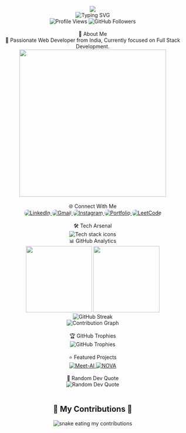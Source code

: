 <div align="center">
<img src="https://capsule-render.vercel.app/api?type=waving&color=0:EEFF00,10:a82da8,30:903749,75:234353,100:36454f&height=120&section=header&text=Hey%20there%20👋&fontSize=40&fontColor=ffffff&animation=twinkling&fontAlignY=35"/> </div> <div align="center"> <img src="https://readme-typing-svg.herokuapp.com?font=Fira+Code&size=32&duration=2800&pause=2000&color=A855F7&center=true&vCenter=true&width=940&lines=I'm+Mir+Saif+Ali+%F0%9F%9A%80;Full+Stack+Web+Developer+%F0%9F%92%BB;Building+Tomorrow's+Web+Today+%E2%9C%A8;Always+Learning%2C+Always+Growing+%F0%9F%8C%B1" alt="Typing SVG" /> </div> <div align="center"> <img src="https://komarev.com/ghpvc/?username=MIR-2004&label=Profile%20Views&color=blueviolet&style=for-the-badge&labelColor=black" alt="Profile Views" /> <img src="https://img.shields.io/github/followers/MIR-2004?label=Followers&style=for-the-badge&color=blue&labelColor=black" alt="GitHub Followers" /> </div> <br>
<div align="center">🦄 About Me</div>
<div align="center">
<span>🚀 Passionate Web Developer from India, Currently focused on Full Stack Development.</span>
<!-- gif -->
<div align="center">
    <img height="400" src="https://media.giphy.com/media/v1.Y2lkPTc5MGI3NjExMmQ1amNvb3YxbnN4MDcyMjZxa2lodHp6cjNkaGtkMWVtdmUwc2huNyZlcD12MV9naWZzX3NlYXJjaCZjdD1n/f7k6TfAFkiAqKVcJGH/giphy.gif" />

</div>
</div> <br/>
<div align="center">🌐 Connect With Me</div>
<div align="center"> <a href="https://www.linkedin.com/in/mir-saif-ali-9b9415256/" target="_blank"> <img src="https://img.shields.io/badge/LinkedIn-0A66C2?style=for-the-badge&logo=linkedin&logoColor=white" alt="LinkedIn" style="border-radius: 10px;"/> </a> <a href="mailto:mir.saif.ali2004@gmail.com" target="_blank"> <img src="https://img.shields.io/badge/Gmail-EA4335?style=for-the-badge&logo=gmail&logoColor=white" alt="Gmail" style="border-radius: 10px;"/> </a> <a href="https://www.instagram.com/saifa_li2345/" target="_blank"> <img src="https://img.shields.io/badge/Instagram-E4405F?style=for-the-badge&logo=instagram&logoColor=white" alt="Instagram" style="border-radius: 10px;"/> <a href="https://portfolio-website.com" target="_blank"> <img src="https://img.shields.io/badge/Portfolio-FF5722?style=for-the-badge&logo=web&logoColor=white" alt="Portfolio" style="border-radius: 10px;"/> </a> <a href="https://leetcode.com/u/MirSaifAli2004/" target="_blank"> <img src="https://img.shields.io/badge/LeetCode-FFA116?style=for-the-badge&logo=leetcode&logoColor=white" alt="LeetCode" style="border-radius: 10px;"/> </a> </div> <br>


<div align="center">🛠️ Tech Arsenal</div>
<div align="center">
  <!-- Simpler, more stable than custom CSS animations on GitHub -->
  <img src="https://skillicons.dev/icons?i=html,css,js,ts,react,nextjs,tailwind,redux,vite,figma,nodejs,express,mongodb,mysql,postgresql,firebase,prisma,git,github,docker,vercel,vscode,postman,linux,windows,java,c,discord,sentry,npm&theme=dark&perline=14" alt="Tech stack icons"/>
</div>

<div align="center">📊 GitHub Analytics</div>
<div align="center"> <img height="180em" src="https://github-readme-stats.vercel.app/api?username=MIR-2004&show_icons=true&theme=tokyonight&include_all_commits=true&count_private=true&hide_border=false&bg_color=0D1117&title_color=F85D7F&icon_color=F8D866&text_color=FFFFFF"/> <img height="180em" src="https://github-readme-stats.vercel.app/api/top-langs/?username=MIR-2004&layout=compact&langs_count=8&theme=tokyonight&hide_border=false&bg_color=0D1117&title_color=F85D7F&text_color=FFFFFF"/> </div> <div align="center"> <img src="https://github-readme-streak-stats.herokuapp.com/?user=MIR-2004&theme=tokyonight&hide_border=false&background=0D1117&stroke=0D1117&ring=F85D7F&fire=F8D866&currStreakNum=FFFFFF&sideNums=FFFFFF&currStreakLabel=F85D7F&sideLabels=F85D7F&dates=FFFFFF" alt="GitHub Streak"/> </div> <div align="center"> <img src="https://github-readme-activity-graph.vercel.app/graph?username=MIR-2004&bg_color=0D1117&color=F8D866&line=F85D7F&point=FFFFFF&area=true&hide_border=true" alt="Contribution Graph"/> </div> <br/>
<div align="center">🏆 GitHub Trophies</div>
<div align="center"> <img src="https://github-profile-trophy.vercel.app/?username=MIR-2004&theme=tokyonight&no-frame=true&column=7" alt="GitHub Trophies"/> </div> <br>

<div align="center">⭐ Featured Projects</div>

<div align="center">
  <a href="https://github.com/MIR-2004/Meet-AI">
    <img src="https://github-readme-stats.vercel.app/api/pin/?username=MIR-2004&repo=Meet-AI&theme=tokyonight&hide_border=false&bg_color=#0D1117" alt="Meet-AI"/>
  </a>
  <a href="https://github.com/MIR-2004/NOVA">
    <img src="https://github-readme-stats.vercel.app/api/pin/?username=MIR-2004&repo=NOVA&theme=tokyonight&hide_border=false&bg_color=#0D1117" alt="NOVA"/>
  </a>
</div>
 <br/>
<div align="center">💭 Random Dev Quote</div>
<div align="center"> <img src="https://quotes-github-readme.vercel.app/api?type=horizontal&theme=tokyonight" alt="Random Dev Quote"/> </div> <br>
<div align="center">
  <h2>🐍 My Contributions 🐍</h2>
  <img alt="snake eating my contributions" src="https://raw.githubusercontent.com/akash202004/MIR-2004/output/github-contribution-grid-snake.svg" />
</div>
